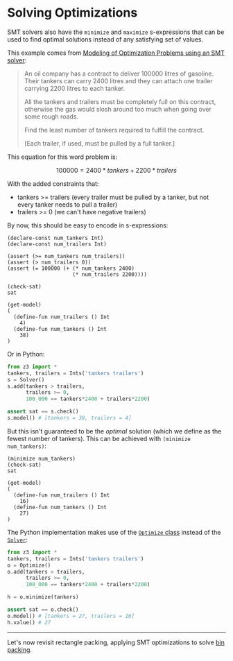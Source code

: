 # Solving Optimizations

SMT solvers also have the `minimize` and `maximize` s-expressions that can be used to find optimal solutions instead of any satisfying set of values.

This example comes from [Modeling of Optimization Problems using an SMT solver](https://www.youtube.com/watch?v=xF1Df21pr9A):

> An oil company has a contract to deliver 100000 litres of gasoline. Their tankers can carry 2400 litres and they can attach one trailer carrying 2200 litres to each tanker.
> 
> All the tankers and trailers must be completely full on this contract, otherwise the gas would slosh around too much when going over some rough roads.
>
> Find the least number of tankers required to fulfill the contract.
>
> [Each trailer, if used, must be pulled by a full tanker.]

This equation for this word problem is:

$$
100000 = 2400 * tankers + 2200 * trailers
$$

With the added constraints that:
* tankers >= trailers (every trailer must be pulled by a tanker, but not every tanker needs to pull a trailer)
* trailers >= 0 (we can't have negative trailers)

By now, this should be easy to encode in s-expressions:
```
(declare-const num_tankers Int)
(declare-const num_trailers Int)

(assert (>= num_tankers num_trailers))
(assert (> num_trailers 0))
(assert (= 100000 (+ (* num_tankers 2400)
                     (* num_trailers 2200))))

(check-sat)
sat

(get-model)
(
  (define-fun num_trailers () Int
    4)
  (define-fun num_tankers () Int
    38)
)
```

Or in Python:

```python
from z3 import *
tankers, trailers = Ints('tankers trailers')
s = Solver()
s.add(tankers > trailers,
      trailers >= 0,
      100_000 == tankers*2400 + trailers*2200)

assert sat == s.check() 
s.model() # [tankers = 38, trailers = 4]
```


But this isn't guaranteed to be the _optimal_ solution (which we define as the fewest number of tankers). This can be achieved with `(minimize num_tankers)`:

```
(minimize num_tankers)
(check-sat)
sat

(get-model)
(
  (define-fun num_trailers () Int
    16)
  (define-fun num_tankers () Int
    27)
)
```

The Python implementation makes use of the [`Optimize` class](https://z3prover.github.io/api/html/classz3py_1_1_optimize.html) instead of the [`Solver`]():

```python
from z3 import *
tankers, trailers = Ints('tankers trailers')
o = Optimize()
o.add(tankers > trailers,
      trailers >= 0,
      100_000 == tankers*2400 + trailers*2200)

h = o.minimize(tankers)

assert sat == o.check() 
o.model() # [tankers = 27, trailers = 16]
h.value() # 27
```

---

Let's now revisit rectangle packing, applying SMT optimizations to solve [bin packing](/12%20Example:%20Bin%20Packing.md).
